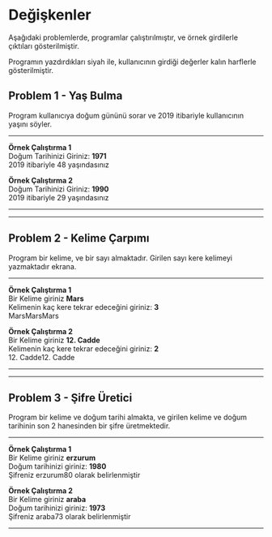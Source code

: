 # Değişkenler

Aşağıdaki problemlerde, programlar çalıştırılmıştır, ve örnek girdilerle çıktıları gösterilmiştir.

Programın yazdırdıkları siyah ile, kullanıcının girdiği değerler kalın harflerle gösterilmiştir.

## Problem 1 - Yaş Bulma

Program kullanıcıya doğum gününü sorar ve 2019 itibariyle kullanıcının yaşını söyler. 

---

**Örnek Çalıştırma 1**  
Doğum Tarihinizi Giriniz:
 **1971**  
2019 itibariyle 48 yaşındasınız

**Örnek Çalıştırma 2**  
Doğum Tarihinizi Giriniz:
**1990**    
2019 itibariyle 29 yaşındasınız

---

---

## Problem 2 - Kelime Çarpımı

Program bir kelime, ve bir sayı almaktadır.
Girilen sayı kere kelimeyi yazmaktadır ekrana.

---

**Örnek Çalıştırma 1**  
Bir Kelime giriniz
**Mars**  
Kelimenin kaç kere tekrar edeceğini giriniz: **3**   
MarsMarsMars

**Örnek Çalıştırma 2**  
Bir Kelime giriniz
**12. Cadde**    
Kelimenin kaç kere tekrar edeceğini giriniz: **2**   
12. Cadde12. Cadde

---


---

## Problem 3 - Şifre Üretici

Program bir kelime ve doğum tarihi almakta, ve girilen kelime ve doğum tarihinin son 2 hanesinden bir şifre üretmektedir.

---

**Örnek Çalıştırma 1**  
Bir Kelime giriniz
**erzurum**  
Doğum tarihinizi giriniz: **1980**   
Şifreniz erzurum80 olarak belirlenmiştir

**Örnek Çalıştırma 2**  
Bir Kelime giriniz
**araba**  
Doğum tarihinizi giriniz: **1973**   
Şifreniz araba73 olarak belirlenmiştir


---
